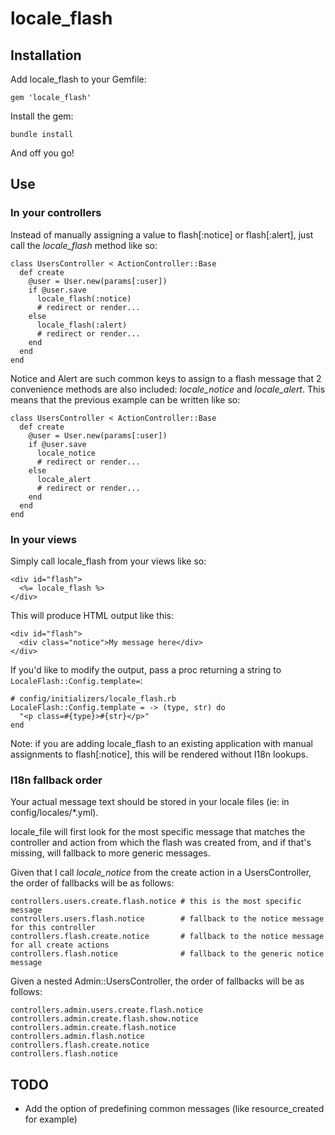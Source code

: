 # locale_flash

## Installation

Add locale_flash to your Gemfile:

    gem 'locale_flash'

Install the gem:

    bundle install

And off you go!

## Use

### In your controllers

Instead of manually assigning a value to flash[:notice] or
flash[:alert], just call the *locale_flash* method like so:

    class UsersController < ActionController::Base
      def create
        @user = User.new(params[:user])
        if @user.save
          locale_flash(:notice)
          # redirect or render...
        else
          locale_flash(:alert)
          # redirect or render...
        end
      end
    end

Notice and Alert are such common keys to assign to a flash message
that 2 convenience methods are also included: *locale_notice* and
*locale_alert*. This means that the previous example can be written
like so:

    class UsersController < ActionController::Base
      def create
        @user = User.new(params[:user])
        if @user.save
          locale_notice
          # redirect or render...
        else
          locale_alert
          # redirect or render...
        end
      end
    end

### In your views

Simply call locale_flash from your views like so:

    <div id="flash">
      <%= locale_flash %>
    </div>

This will produce HTML output like this:

    <div id="flash">
      <div class="notice">My message here</div>
    </div>

If you'd like to modify the output, pass a proc returning a string
to `LocaleFlash::Config.template=`:

    # config/initializers/locale_flash.rb
    LocaleFlash::Config.template = -> (type, str) do
      "<p class=#{type}>#{str}</p>"
    end

Note: if you are adding locale_flash to an existing application with
manual assignments to flash[:notice], this will be rendered without
I18n lookups.

### I18n fallback order

Your actual message text should be stored in your locale files (ie: in
config/locales/*.yml).

locale_file will first look for the most specific message that matches
the controller and action from which the flash was created from, and
if that's missing, will fallback to more generic messages.

Given that I call *locale_notice* from the create action in a
UsersController, the order of fallbacks will be as follows:

    controllers.users.create.flash.notice # this is the most specific message
    controllers.users.flash.notice        # fallback to the notice message for this controller
    controllers.flash.create.notice       # fallback to the notice message for all create actions
    controllers.flash.notice              # fallback to the generic notice message

Given a nested Admin::UsersController, the order of fallbacks will be
as follows:

    controllers.admin.users.create.flash.notice
    controllers.admin.create.flash.show.notice
    controllers.admin.create.flash.notice
    controllers.admin.flash.notice
    controllers.flash.create.notice
    controllers.flash.notice

## TODO

+ Add the option of predefining common messages (like resource_created
  for example)
